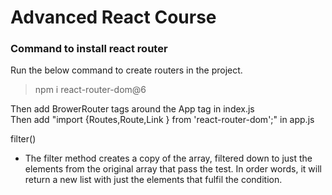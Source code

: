 # Advanced React Course

### Command to install react router

Run the below command to create routers in the project.

>npm i react-router-dom@6


Then add BrowerRouter tags around the App tag in index.js </br>
Then add "import {Routes,Route,Link } from 'react-router-dom';" in app.js

filter()

- The filter method creates a copy of the array, filtered down to just the elements from the original array that pass the test. In order words, it will return a new list with just the elements that fulfil the condition.

